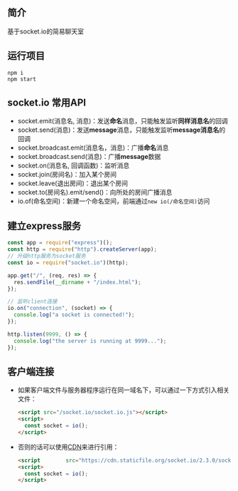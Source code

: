 ## 简介

基于socket.io的简易聊天室



## 运行项目

```shell
npm i
npm start
```



## socket.io 常用API

* socket.emit(消息名, 消息)：发送**命名**消息，只能触发监听**同样消息名**的回调
* socket.send(消息)：发送**message**消息，只能触发监听**message消息名**的回调
* socket.broadcast.emit(消息名，消息)：广播**命名**消息
* socket.broadcast.send(消息)：广播**message**数据
* socket.on(消息名, 回调函数)：监听消息
* socket.join(房间名)：加入某个房间
* socket.leave(退出房间)：退出某个房间
* socket.to(房间名).emit/send()：向所处的房间广播消息
* io.of(命名空间)：新建一个命名空间，前端通过`new io(/命名空间)`访问



## 建立express服务

```js
const app = require("express")();
const http = require("http").createServer(app);
// 升级http服务为socket服务
const io = require("socket.io")(http);

app.get("/", (req, res) => {
  res.sendFile(__dirname + "/index.html");
});

// 监听client连接
io.on("connection", (socket) => {
  console.log("a socket is connected!");
});

http.listen(9999, () => {
  console.log("the server is running at 9999...");
});
```



## 客户端连接

* 如果客户端文件与服务器程序运行在同一域名下，可以通过一下方式引入相关文件：

  ```html
  <script src="/socket.io/socket.io.js"></script>
  <script>
    const socket = io();
  </script>
  ```

* 否则的话可以使用[CDN](http://staticfile.org/)来进行引用：

  ```html
  <script        src="https://cdn.staticfile.org/socket.io/2.3.0/socket.io.js"></script>
  <script>
    const socket = io();
  </script>
  ```

  